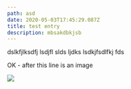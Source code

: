 ```yaml
---
path: asd
date: 2020-05-03T17:45:29.087Z
title: test entry
description: mbsakdbkjsb
---
```

dslkfjlksdfj lsdjfl slds ljdks lsdkjfsdlfkj fds

OK - after this line is an image

![](assets/img_20190609_111501-kopia.jpg)